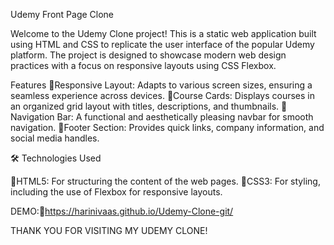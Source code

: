 Udemy Front Page Clone

Welcome to the Udemy Clone project! This is a static web application built using HTML and CSS to replicate the user interface of the popular Udemy platform. The project is designed to showcase modern web design practices with a focus on responsive layouts using CSS Flexbox.

Features 🌟Responsive Layout: Adapts to various screen sizes, ensuring a seamless experience across devices. 🌟Course Cards: Displays courses in an organized grid layout with titles, descriptions, and thumbnails. 🌟Navigation Bar: A functional and aesthetically pleasing navbar for smooth navigation. 🌟Footer Section: Provides quick links, company information, and social media handles.

🛠️ Technologies Used

🌟HTML5: For structuring the content of the web pages. 🌟CSS3: For styling, including the use of Flexbox for responsive layouts.

DEMO:🚀https://harinivaas.github.io/Udemy-Clone-git/

THANK YOU FOR VISITING MY UDEMY CLONE!
